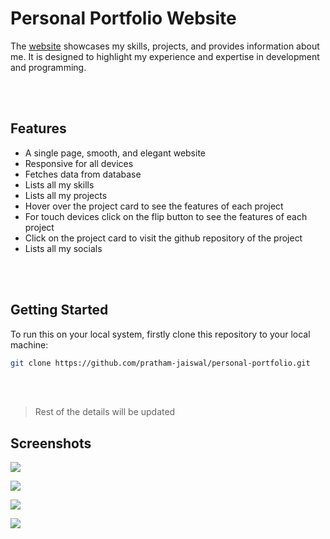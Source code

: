 # Personal Portfolio Website
The [website](https://pratham-jaiswal.club) showcases my skills, projects, and provides information about me. It is designed to highlight my experience and expertise in development and programming.

<br/><br/>

## Features
- A single page, smooth, and elegant website
- Responsive for all devices
- Fetches data from database
- Lists all my skills
- Lists all my projects
- Hover over the project card to see the features of each project
- For touch devices click on the flip button to see the features of each project
- Click on the project card to visit the github repository of the project
- Lists all my socials

<br/><br/>

## Getting Started
To run this on your local system, firstly clone this repository to your local machine:
```bash
git clone https://github.com/pratham-jaiswal/personal-portfolio.git
```

<br/><br/>

> Rest of the details will be updated

## Screenshots
![](https://i.imgur.com/hJH4Ssj.jpg)

![](https://i.imgur.com/GyPJvfe.jpg)

![](https://i.imgur.com/0XEG7hz.jpg)

![](https://i.imgur.com/bg2ZKOa.jpg)